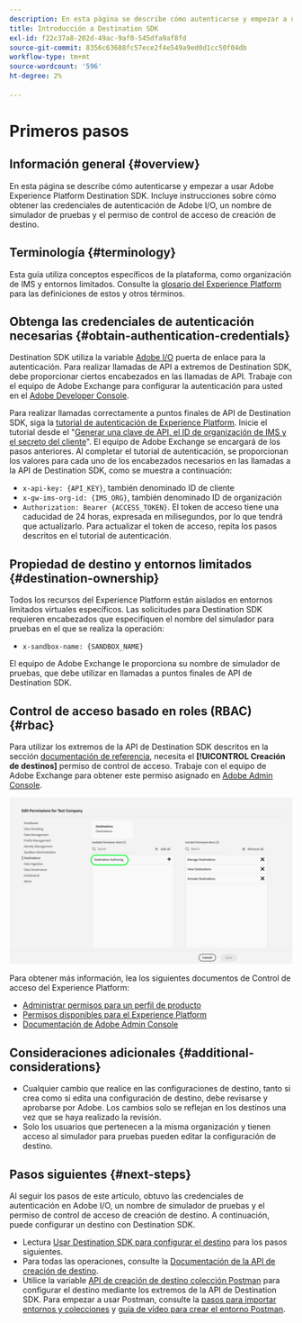 ```yaml
---
description: En esta página se describe cómo autenticarse y empezar a usar Adobe Experience Platform Destination SDK. Incluye instrucciones sobre cómo obtener las credenciales de autenticación de Adobe I/O, un nombre de simulador de pruebas y el permiso de control de acceso de creación de destino.
title: Introducción a Destination SDK
exl-id: f22c37a8-202d-49ac-9af0-545dfa9af8fd
source-git-commit: 8356c63688fc57ece2f4e549a9ed0d1cc50f04db
workflow-type: tm+mt
source-wordcount: '596'
ht-degree: 2%

---
```


# Primeros pasos

## Información general {#overview}

En esta página se describe cómo autenticarse y empezar a usar Adobe Experience Platform Destination SDK. Incluye instrucciones sobre cómo obtener las credenciales de autenticación de Adobe I/O, un nombre de simulador de pruebas y el permiso de control de acceso de creación de destino.

## Terminología {#terminology}

Esta guía utiliza conceptos específicos de la plataforma, como organización de IMS y entornos limitados. Consulte la [glosario del Experience Platform](https://experienceleague.adobe.com/docs/experience-platform/landing/glossary.html) para las definiciones de estos y otros términos.

## Obtenga las credenciales de autenticación necesarias {#obtain-authentication-credentials}

Destination SDK utiliza la variable [Adobe I/O](https://www.adobe.io/) puerta de enlace para la autenticación. Para realizar llamadas de API a extremos de Destination SDK, debe proporcionar ciertos encabezados en las llamadas de API. Trabaje con el equipo de Adobe Exchange para configurar la autenticación para usted en el [Adobe Developer Console](http://console.adobe.io/).

Para realizar llamadas correctamente a puntos finales de API de Destination SDK, siga la [tutorial de autenticación de Experience Platform](https://experienceleague.adobe.com/docs/experience-platform/landing/platform-apis/api-authentication.html). Inicie el tutorial desde el &quot;[Generar una clave de API, el ID de organización de IMS y el secreto del cliente](https://experienceleague.adobe.com/docs/experience-platform/landing/platform-apis/api-authentication.html#api-ims-secret)&quot;. El equipo de Adobe Exchange se encargará de los pasos anteriores. Al completar el tutorial de autenticación, se proporcionan los valores para cada uno de los encabezados necesarios en las llamadas a la API de Destination SDK, como se muestra a continuación:

* `x-api-key: {API_KEY}`, también denominado ID de cliente
* `x-gw-ims-org-id: {IMS_ORG}`, también denominado ID de organización
* `Authorization: Bearer {ACCESS_TOKEN}`. El token de acceso tiene una caducidad de 24 horas, expresada en milisegundos, por lo que tendrá que actualizarlo. Para actualizar el token de acceso, repita los pasos descritos en el tutorial de autenticación.

<!--

### Obtain `Authorization: Bearer {ACCESS_TOKEN}`

To obtain the `{ACCESS_TOKEN}`, you must generate a JWT token and exchange it for the access token. Follow the steps below:

1. Follow the instructions in the [Generate JWT section](https://www.adobe.io/apis/experienceplatform/console/docs.html#!AdobeDocs/adobeio-console/master/credentials.md) in the credentials guide.
2. Follow the instructions in [Step 3: try it](https://www.adobe.io/authentication/auth-methods.html#!AdobeDocs/adobeio-auth/master/AuthenticationOverview/ServiceAccountIntegration.md) in the Service account connection guide.

You now have the required authentication headers `x-api-key: {API_KEY}`, `x-gw-ims-org-id: {IMS_ORG}`, and `Authorization: Bearer {ACCESS_TOKEN}`.

>[!NOTE]
>
>The access token has an expiration time of 24 hours, expressed in milliseconds, so you will have to refresh it. To refresh the access token, repeat the steps outlined in this section.

-->

## Propiedad de destino y entornos limitados {#destination-ownership}

Todos los recursos del Experience Platform están aislados en entornos limitados virtuales específicos. Las solicitudes para Destination SDK requieren encabezados que especifiquen el nombre del simulador para pruebas en el que se realiza la operación:

* `x-sandbox-name: {SANDBOX_NAME}`

El equipo de Adobe Exchange le proporciona su nombre de simulador de pruebas, que debe utilizar en llamadas a puntos finales de API de Destination SDK.

## Control de acceso basado en roles (RBAC) {#rbac}

Para utilizar los extremos de la API de Destination SDK descritos en la sección [documentación de referencia](./configuration-options.md), necesita el **[!UICONTROL Creación de destinos]** permiso de control de acceso. Trabaje con el equipo de Adobe Exchange para obtener este permiso asignado en [Adobe Admin Console](https://adminconsole.adobe.com/).

![Permiso de creación de destino](./assets/destination-authoring-permission.png)

Para obtener más información, lea los siguientes documentos de Control de acceso del Experience Platform:

* [Administrar permisos para un perfil de producto](/help/access-control/ui/permissions.md)
* [Permisos disponibles para el Experience Platform](/help/access-control/home.md#permissions)
* [Documentación de Adobe Admin Console](https://helpx.adobe.com/es/enterprise/using/admin-console.html)

## Consideraciones adicionales {#additional-considerations}

* Cualquier cambio que realice en las configuraciones de destino, tanto si crea como si edita una configuración de destino, debe revisarse y aprobarse por Adobe. Los cambios solo se reflejan en los destinos una vez que se haya realizado la revisión.
* Solo los usuarios que pertenecen a la misma organización y tienen acceso al simulador para pruebas pueden editar la configuración de destino.

## Pasos siguientes {#next-steps}

Al seguir los pasos de este artículo, obtuvo las credenciales de autenticación en Adobe I/O, un nombre de simulador de pruebas y el permiso de control de acceso de creación de destino. A continuación, puede configurar un destino con Destination SDK.
* Lectura [Usar Destination SDK para configurar el destino](./configure-destination-instructions.md) para los pasos siguientes.
* Para todas las operaciones, consulte la [Documentación de la API de creación de destino](https://www.adobe.io/experience-platform-apis/references/destination-authoring/).
* Utilice la variable [API de creación de destino colección Postman](https://github.com/adobe/experience-platform-postman-samples/blob/master/apis/experience-platform/Destination%20Authoring%20API.postman_collection.json) para configurar el destino mediante los extremos de la API de Destination SDK. Para empezar a usar Postman, consulte la [pasos para importar entornos y colecciones](https://learning.postman.com/docs/getting-started/importing-and-exporting-data/) y [guía de vídeo para crear el entorno Postman](https://video.tv.adobe.com/v/28832).
